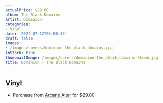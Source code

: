 ```yaml
---
actualPrice: $29.00
album: The Black Domains
artist: Dominion
categories:
- Vinyl
date: '2022-07-12T05:00:33'
draft: false
images:
- /images/covers/dominion-the_black_domains.jpg
inStock: true
thumbnailImage: /images/covers/dominion-the_black_domains-thumb.jpg
title: Dominion - The Black Domains
---
```


## Vinyl
* Purchase from [Arcane Altar](https://arcanealtar.bigcartel.com/product/dominion-the-black-domains-12-lp) for $29.00
